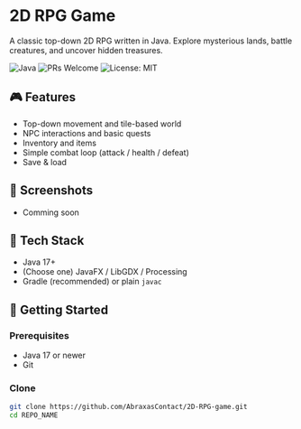 # 2D RPG Game 
A classic top-down 2D RPG written in Java. Explore mysterious lands, battle creatures, and uncover hidden treasures.

<!-- Optional badges (remove if you don't want them) -->
![Java](https://img.shields.io/badge/Java-17%2B-informational)
![PRs Welcome](https://img.shields.io/badge/PRs-welcome-brightgreen)
![License: MIT](https://img.shields.io/badge/License-MIT-lightgrey)

## 🎮 Features
- Top-down movement and tile-based world
- NPC interactions and basic quests
- Inventory and items
- Simple combat loop (attack / health / defeat)
- Save & load

## 📸 Screenshots
- Comming soon
<!-- TODO: Add images to /assets or /docs and link them here -->
<!-- <img src="docs/screenshot-1.png" width="600" alt="Gameplay screenshot"> -->

## 🧰 Tech Stack
- Java 17+
- (Choose one) JavaFX / LibGDX / Processing <!-- TODO: pick your framework -->
- Gradle (recommended) or plain `javac`

## 🚀 Getting Started

### Prerequisites
- Java 17 or newer
- Git

### Clone
```bash
git clone https://github.com/AbraxasContact/2D-RPG-game.git
cd REPO_NAME
